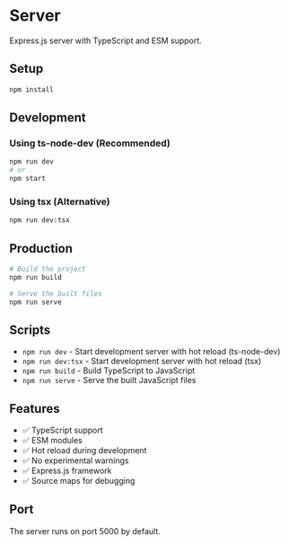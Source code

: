 # Server

Express.js server with TypeScript and ESM support.

## Setup

```bash
npm install
```

## Development

### Using ts-node-dev (Recommended)
```bash
npm run dev
# or
npm start
```

### Using tsx (Alternative)
```bash
npm run dev:tsx
```

## Production

```bash
# Build the project
npm run build

# Serve the built files
npm run serve
```

## Scripts

- `npm run dev` - Start development server with hot reload (ts-node-dev)
- `npm run dev:tsx` - Start development server with hot reload (tsx)
- `npm run build` - Build TypeScript to JavaScript
- `npm run serve` - Serve the built JavaScript files

## Features

- ✅ TypeScript support
- ✅ ESM modules
- ✅ Hot reload during development
- ✅ No experimental warnings
- ✅ Express.js framework
- ✅ Source maps for debugging

## Port

The server runs on port 5000 by default. 